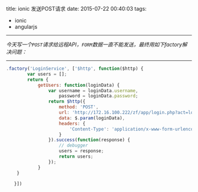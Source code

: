title: ionic 发送POST请求
date: 2015-07-22 00:40:03
tags:
- ionic 
- angularjs
---
*今天写一个`POST`请求给远程API，`FORM`数据一直不能发送，最终用如下factory解决问题：*
****************************************
```javascript
.factory('LoginService', ['$http', function($http) {
        var users = [];
        return {
            getUsers: function(loginData) {
                var username = loginData.username,
                    password = loginData.password;
                return $http({
                    method: 'POST',
                    url: 'http://172.16.100.222/zf/app/login.php?act=login',
                    data: $.param(loginData),
                    headers: {
                        'Content-Type': 'application/x-www-form-urlencoded'
                    }
                }).success(function(response) {
                    // debugger
                    users = response;
                    return users;
                });
            }
	}

   }])
```